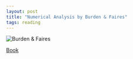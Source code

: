 ```yaml
---
layout: post
title: "Numerical Analysis by Burden & Faires"
tags: reading
---
```


![Burden & Faires](https://images-na.ssl-images-amazon.com/images/I/41uSGNYqOFL._SX393_BO1,204,203,200_.jpg)

[Book](https://www.amazon.com/dp/0538733519/)